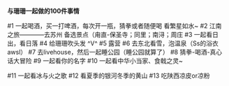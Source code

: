 ******************************与珊珊一起做的100件事情******************************

#1 一起喝酒，买一打啤酒，每次开一瓶，猜拳或者随便喝 看繁星如水~
#2 江南之旅————去苏州 备选景点（甪直-保圣寺；同里；南浔；周庄
#3 一起看日出，看日落
#4 给珊珊吹头发 ^V^
#5 露营
#6 去东北看雪，泡温泉（Ss的浴衣 awsl）
#7 去livehouse，然后一起睡公园（睡公园就算了）
#8 猜拳-喝酒-真心话大冒险
#9 一起看你的名字
#10 一起看中华小当家、食戟之灵~

#11 一起看冰与火之歌
#12 看夏季的银河冬季的黄山
#13 吃陕西凉皮or凉粉
